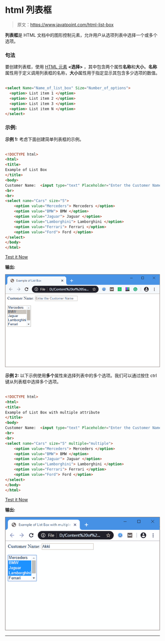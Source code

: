 # html 列表框

> 原文：<https://www.javatpoint.com/html-list-box>

**列表框**是 HTML 文档中的图形控制元素，允许用户从选项列表中选择一个或多个选项。

### 句法

要创建列表框，使用 [HTML 元素](https://www.javatpoint.com/html-elements) **<选择>** ，其中包含两个属性**名称**和**大小**。**名称**属性用于定义调用列表框的名称，**大小**属性用于指定显示其包含多少选项的数值。

```html

<select Name="Name_of_list_box" Size="Number_of_options">
  <option> List item 1 </option>
  <option> List item 2 </option>
  <option> List item 3 </option>
  <option> List item N </option>
</select>

```

### 示例:

**示例 1:** 考虑下面创建简单列表框的示例。

```html

<!DOCTYPE html>  
<html>  
<title>
Example of List Box
</title>
<body>  
Customer Name:  <input type="text" Placeholder="Enter the Customer Name"/>
<br>
<br>
<select name="Cars" size="5">
    <option value="Merceders"> Merceders </option>
    <option value="BMW"> BMW </option>
    <option value="Jaguar"> Jaguar </option>
    <option value="Lamborghini"> Lamborghini </option>
    <option value="Ferrari"> Ferrari </option>
    <option value="Ford"> Ford </option>
</select>
</body>  
</html>  

```

[Test it Now](https://www.javatpoint.com/oprweb/test.jsp?filename=html-list-box)

**输出:**

![HTML List Box](img/288df9c540eee5250364f1045aa806b5.png)

**示例 2:** 以下示例使用**多个**属性来选择列表中的多个选项。我们可以通过按住 ctrl 键从列表框中选择多个选项。

```html

<!DOCTYPE html>  
<html>  
<title>
Example of List Box with multiple attribute
</title>
<body>  
Customer Name:  <input type="text" Placeholder="Enter the Customer Name"/>
<br>
<br>
<select name="Cars" size="5" multiple="multiple">
    <option value="Merceders"> Merceders </option>
    <option value="BMW"> BMW </option>
    <option value="Jaguar"> Jaguar </option>
    <option value="Lamborghini"> Lamborghini </option>
    <option value="Ferrari"> Ferrari </option>
    <option value="Ford"> Ford </option>
</select>
</body>  
</html>  

```

[Test it Now](https://www.javatpoint.com/oprweb/test.jsp?filename=html-list-box2)

**输出:**

![HTML List Box](img/adf9f024714fafb9c34db5e4a3bb5c48.png)

* * *
